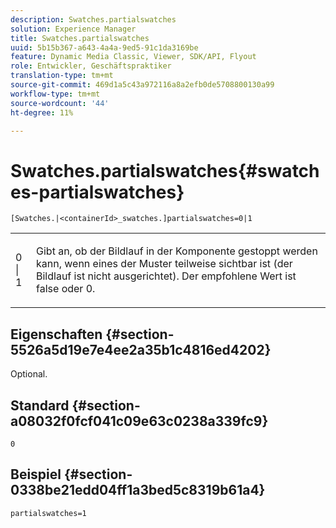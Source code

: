 ```yaml
---
description: Swatches.partialswatches
solution: Experience Manager
title: Swatches.partialswatches
uuid: 5b15b367-a643-4a4a-9ed5-91c1da3169be
feature: Dynamic Media Classic, Viewer, SDK/API, Flyout
role: Entwickler, Geschäftspraktiker
translation-type: tm+mt
source-git-commit: 469d1a5c43a972116a8a2efb0de5708800130a99
workflow-type: tm+mt
source-wordcount: '44'
ht-degree: 11%

---
```



# Swatches.partialswatches{#swatches-partialswatches}

`[Swatches.|<containerId>_swatches.]partialswatches=0|1`

<table id="table_4B8CEC134277403A840A050BD8C8CE2B"> 
 <tbody> 
  <tr> 
   <td> <p> <span class="codeph"> 0 | 1</span> </p> </td> 
   <td> <p> Gibt an, ob der Bildlauf in der Komponente gestoppt werden kann, wenn eines der Muster teilweise sichtbar ist (der Bildlauf ist nicht ausgerichtet). Der empfohlene Wert ist <span class="codeph"> false</span> oder <span class="codeph"> 0</span>. </p> </td> 
  </tr> 
 </tbody> 
</table>

## Eigenschaften {#section-5526a5d19e7e4ee2a35b1c4816ed4202}

Optional.

## Standard {#section-a08032f0fcf041c09e63c0238a339fc9}

`0`

## Beispiel {#section-0338be21edd04ff1a3bed5c8319b61a4}

`partialswatches=1`
